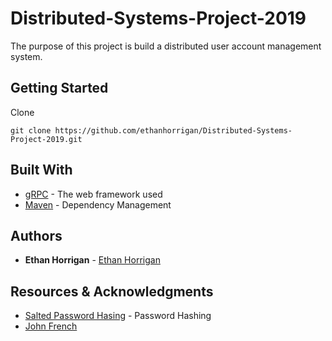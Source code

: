 # Distributed-Systems-Project-2019
The purpose of this project is build a distributed user account management system.

## Getting Started

Clone

```
git clone https://github.com/ethanhorrigan/Distributed-Systems-Project-2019.git
```

## Built With

* [gRPC](https://grpc.io/) - The web framework used
* [Maven](https://maven.apache.org/) - Dependency Management

## Authors

* **Ethan Horrigan** - [Ethan Horrigan](https://github.com/ethanhorrigan)

## Resources & Acknowledgments

* [Salted Password Hasing](https://crackstation.net/hashing-security.htm) - Password Hashing
* [John French](https://github.com/john-french)
